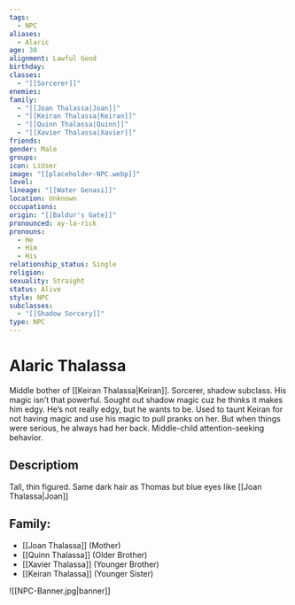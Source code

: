 ```yaml
---
tags:
  - NPC
aliases:
  - Alaric
age: 38
alignment: Lawful Good
birthday: 
classes:
  - "[[Sorcerer]]"
enemies: 
family:
  - "[[Joan Thalassa|Joan]]"
  - "[[Keiran Thalassa|Keiran]]"
  - "[[Quinn Thalassa|Quinn]]"
  - "[[Xavier Thalassa|Xavier]]"
friends: 
gender: Male
groups: 
icon: LiUser
image: "[[placeholder-NPC.webp]]"
level: 
lineage: "[[Water Genasi]]"
location: Unknown
occupations: 
origin: "[[Baldur's Gate]]"
pronounced: ay-la-rick
pronouns:
  - He
  - Him
  - His
relationship_status: Single
religion: 
sexuality: Straight
status: Alive
style: NPC
subclasses:
  - "[[Shadow Sorcery]]"
type: NPC
---
```


# Alaric Thalassa

Middle bother of [[Keiran Thalassa|Keiran]]. Sorcerer, shadow subclass. His magic isn’t that powerful. Sought out shadow magic cuz he thinks it makes him edgy. He’s not really edgy, but he wants to be. Used to taunt Keiran for not having magic and use his magic to pull pranks on her. But when things were serious, he always had her back. Middle-child attention-seeking behavior.

## Descriptiom

Tall, thin figured. Same dark hair as Thomas but blue eyes like [[Joan Thalassa|Joan]]

## Family:

- [[Joan Thalassa]] (Mother)
- [[Quinn Thalassa]] (Older Brother)
- [[Xavier Thalassa]] (Younger Brother)
- [[Keiran Thalassa]] (Younger Sister)

![[NPC-Banner.jpg|banner]]
